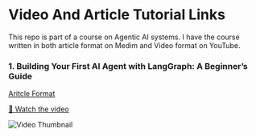 # Video And Article Tutorial Links

This repo is part of a course on Agentic AI systems. I have the course written in both article format on Medim and Video format on YouTube.

### 1. Building Your First AI Agent with LangGraph: A Beginner’s Guide

[Aritcle Format](https://ai.gopubby.com/building-your-first-ai-agent-with-langgraph-a-beginners-guide-d73d241c5b63)


[🎥 Watch the video](https://www.youtube.com/watch?v=assrhPxNdSk)

![Video Thumbnail](https://img.youtube.com/vi/assrhPxNdSk/0.jpg)